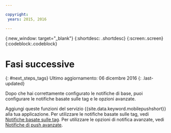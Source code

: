 ```yaml
---

copyright:
 years: 2015, 2016

---
```


{:new_window: target="_blank"}
{:shortdesc: .shortdesc}
{:screen:.screen}
{:codeblock:.codeblock}

# Fasi successive
{: #next_steps_tags}
Ultimo aggiornamento: 06 dicembre 2016
{: .last-updated}

Dopo che hai correttamente configurato le notifiche di base, puoi configurare le notifiche basate sulle tag e le opzioni avanzate.

Aggiungi queste funzioni del servizio {{site.data.keyword.mobilepushshort}} alla tua applicazione.
Per utilizzare le notifiche basate sulle tag, vedi [Notifiche basate sulle tag](c_tag_basednotifications.html).
Per utilizzare le opzioni di notifica avanzate, vedi [Notifiche di push avanzate](t_advance_badge_sound_payload.html).
